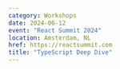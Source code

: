 ```yaml
---
category: Workshops
date: 2024-06-12
event: "React Summit 2024"
location: Amsterdam, NL
href: https://reactsummit.com
title: "TypeScript Deep Dive"
---
```

